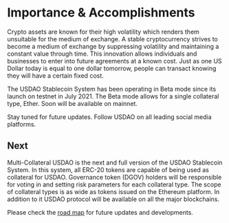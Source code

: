 # Importance & Accomplishments

Crypto assets are known for their high volatility which renders them unsuitable for the medium of exchange. A stable cryptocurrency strives to become a medium of exchange by suppressing volatility and maintaining a constant value through time. This innovation allows individuals and businesses to enter into future agreements at a known cost. Just as one US Dollar today is equal to one dollar tomorrow, people can transact knowing they will have a certain fixed cost.

The USDAO Stablecoin System has been operating in Beta mode since its launch on testnet in July 2021. The Beta mode allows for a single collateral type, Ether. Soon will be available on mainnet. 

Stay tuned for future updates. Follow USDAO on all leading social media platforms.

## Next

Multi-Collateral USDAO is the next and full version of the USDAO Stablecoin System. In this system, all ERC-20 tokens are capable of being used as collateral for USDAO. Governance token \(DGOV\) holders will be responsible for voting in and setting risk parameters for each collateral type. The scope of collateral types is as wide as tokens issued on the Ethereum platform. In addition to it USDAO protocol will be available on all the major blockchains.

Please check the [road map](roadmap/usdao-roadmap-for-2021.md) for future updates and developments.

